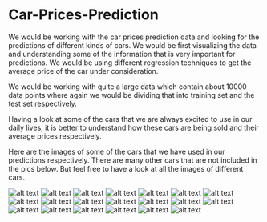 # Car-Prices-Prediction

We would be working with the car prices prediction data and looking for the predictions of different kinds of cars. We would be first visualizing the data and understanding some of the information that is very important for predictions. We would be using different regression techniques to get the average price of the car under consideration.

We would be working with quite a large data which contain about 10000 data points where again we would be dividing that into training set and the test set respectively. 

Having a look at some of the cars that we are always excited to use in our daily lives, it is better to understand how these cars are being sold and their average prices respectively. 

Here are the images of some of the cars that we have used in our predictions respectively. There are many other cars that are not included in the pics below. But feel free to have a look at all the images of different cars. 

![alt text](https://media.wired.com/photos/59547e60ce3e5e760d52d429/191:100/w_1280,c_limit/02_Bugatti-VGT_photo_ext_WEB.jpg)
![alt text](https://s1.cdn.autoevolution.com/images/models/AUDI_A3-Sportback-2020_main.jpg)
![alt text](https://robbreport.com/wp-content/uploads/2020/07/6-3.jpg?w=1000)
![alt text](https://hips.hearstapps.com/hmg-prod.s3.amazonaws.com/images/2020-mercedes-maybach-s650-mmp-1-1578591259.jpg?crop=0.998xw:0.889xh;0.00160xw,0.00855xh&resize=640:*)
![alt text](https://hips.hearstapps.com/hmg-prod.s3.amazonaws.com/images/p90378219-highres-1575322323.jpg?crop=1.00xw:0.752xh;0,0.139xh&resize=640:*)
![alt text](https://hips.hearstapps.com/hmg-prod.s3.amazonaws.com/images/2021-lotus-evora-gt-mmp-1-1606234124.jpg?crop=1xw:0.84375xh;center,top&resize=480:*)
![alt text](https://hips.hearstapps.com/hmg-prod.s3.amazonaws.com/images/2021-dodge-challenger-mmp-1-1599685173.jpg?crop=0.976xw:1xh;center,top&resize=480:*)
![alt text](https://www.carscoops.com/wp-content/uploads/2020/05/Hummer-H1-2025-44.jpg)
![alt text](https://media.ed.edmunds-media.com/chrysler/300/2021/oem/2021_chrysler_300_sedan_s_fq_oem_3_1600.jpg)
![alt text](https://cdn.cnn.com/cnnnext/dam/assets/180926103939-mclaren.jpg)
![alt text](https://hips.hearstapps.com/hmg-prod.s3.amazonaws.com/images/2020-gmc-yukon-mmp-1-1579200879.jpg?crop=0.995xw:0.889xh;0.00481xw,0.0514xh&resize=1200:*)
![alt text](https://www.motorious.com/content/images/2020/07/1976-pontiac-trans-am-6.jpg)
![alt text](https://s3.amazonaws.com/www.autowise.com/wp-content/uploads/2017/09/30160415/w30-e1504521087386.jpg)
![alt text](https://hips.hearstapps.com/hmg-prod.s3.amazonaws.com/images/lincolncontinentalcoachdoors-03-hr-1570196877.jpg)
![alt text](https://o.aolcdn.com/images/dims3/GLOB/legacy_thumbnail/800x450/format/jpg/quality/85/http://www.blogcdn.com/www.autoblog.com/media/2010/07/spyker.jpg)
![alt text](https://www.gannett-cdn.com/presto/2019/10/04/PDTF/5a5966f7-e60b-42ef-8e72-0d3d4df01b79-2020-Cadillac-Escalade-002.jpg)
![alt text](https://upload.wikimedia.org/wikipedia/commons/5/5d/2008_Scion_xB.jpg)
![alt text](https://specials-images.forbesimg.com/imageserve/5fb4141495f848590f72a25e/960x0.jpg?fit=scale)
![alt text](https://media.ed.edmunds-media.com/maserati/levante/2019/oem/2019_maserati_levante_4dr-suv_trofeo_fq_oem_2_1600.jpg)
![alt text](https://www.automobilemag.com/uploads/sites/11/2019/08/Subaru-WRX-STI-209.jpg)

